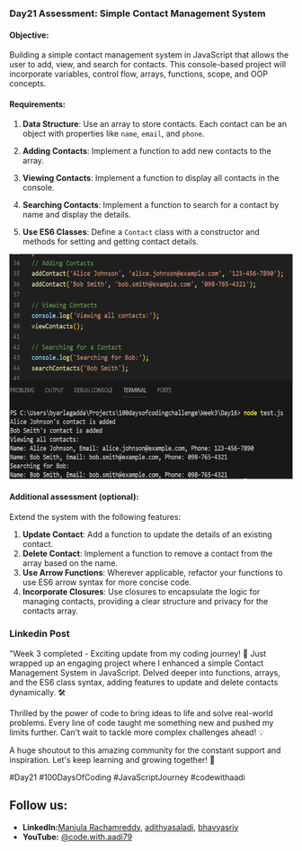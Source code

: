 ### Day21 Assessment: Simple Contact Management System

#### Objective:
Building a simple contact management system in JavaScript that allows the user to add, view, and search for contacts. This console-based project will incorporate variables, control flow, arrays, functions, scope, and OOP concepts.

#### Requirements:

1. **Data Structure**: Use an array to store contacts. Each contact can be an object with properties like `name`, `email`, and `phone`.

2. **Adding Contacts**: Implement a function to add new contacts to the array.

3. **Viewing Contacts**: Implement a function to display all contacts in the console.

4. **Searching Contacts**: Implement a function to search for a contact by name and display the details.

5. **Use ES6 Classes**: Define a `Contact` class with a constructor and methods for setting and getting contact details.

<center><img src="https://github.com/adithyasai/100daysofcodingchallenge/blob/main/images/week3_ss9.png" width="800" height="400"></center>

#### Additional assessment (optional):
Extend the system with the following features:

1. **Update Contact**: Add a function to update the details of an existing contact.
2. **Delete Contact**: Implement a function to remove a contact from the array based on the name.
3. **Use Arrow Functions**: Wherever applicable, refactor your functions to use ES6 arrow syntax for more concise code.
4. **Incorporate Closures**: Use closures to encapsulate the logic for managing contacts, providing a clear structure and privacy for the contacts array.

### Linkedin Post
"Week 3 completed - Exciting update from my coding journey! 🚀 Just wrapped up an engaging project where I enhanced a simple Contact Management System in JavaScript. Delved deeper into functions, arrays, and the ES6 class syntax, adding features to update and delete contacts dynamically. 🛠️

Thrilled by the power of code to bring ideas to life and solve real-world problems. Every line of code taught me something new and pushed my limits further. Can't wait to tackle more complex challenges ahead! 💡

A huge shoutout to this amazing community for the constant support and inspiration. Let's keep learning and growing together! 🌱

#Day21 #100DaysOfCoding #JavaScriptJourney #codewithaadi

## Follow us:
- **LinkedIn:**[Manjula Rachamreddy](https://www.linkedin.com/in/manjula-rachamreddy-182001255/), [adithyasaladi](https://www.linkedin.com/in/adithyasaladi/), [bhavyasriy](https://www.linkedin.com/in/bhavyasriy/)
- **YouTube:** [@code.with.aadi79](https://www.youtube.com/@Code.with.aadi79)
